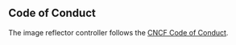 ## Code of Conduct

The image reflector controller follows the [CNCF Code of Conduct](https://github.com/cncf/foundation/blob/master/code-of-conduct.md).
